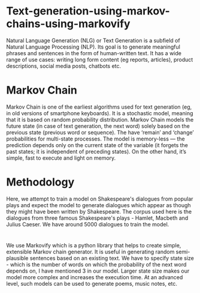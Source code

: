 # Text-generation-using-markov-chains-using-markovify

Natural Language Generation (NLG) or Text Generation is a subfield of Natural Language Processing (NLP). Its goal is to generate meaningful phrases and sentences in the form of human-written text. It has a wide range of use cases: writing long form content (eg reports, articles), product descriptions, social media posts, chatbots etc.

# Markov Chain
Markov Chain is one of the earliest algorithms used for text generation (eg, in old versions of smartphone keyboards). It is a stochastic model, meaning that it is based on random probability distribution. Markov Chain models the future state (in case of text generation, the next word) solely based on the previous state (previous word or sequence). The have ‘remain’ and ‘change’ probabilities for multi-state processes. The model is memory-less — the prediction depends only on the current state of the variable (it forgets the past states; it is independent of preceding states). On the other hand, it’s simple, fast to execute and light on memory.


# Methodology

Here, we attempt to train a model on Shakespeare's dialogues from popular plays and expect the model to generate dialogues which appear as though they might have been written by Shakespeare.  The corpus used here is the dialogues from three famous Shakespeare's plays - Hamlet, Macbeth and Julius Caeser. We have around 5000 dialogues to train the model. 
#
We use Markovify which is a python library that helps to create simple, extensible Markov chain generator. It is useful in generating random semi-plausible sentences based on an existing text. We have to specify state size - which is the number of words on which the probability of the next word depends on, I have mentioned 3 in our model. Larger state size makes our model more complex and increases the execution time. At an advanced level, such models can be used to generate poems, music notes, etc.
